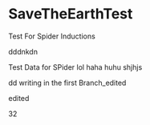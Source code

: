 # SaveTheEarthTest
Test For Spider Inductions

dddnkdn

Test Data for SPider lol haha huhu
shjhjs

dd
writing in the first Branch_edited

edited



32